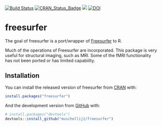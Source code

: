 
[![Build
Status](https://travis-ci.org/muschellij2/freesurfer.svg?branch=master)](https://travis-ci.org/muschellij2/freesurfer)
[![CRAN\_Status\_Badge](http://www.r-pkg.org/badges/version/freesurfer)](http://cran.rstudio.com/web/packages/freesurfer/index.html)
[![](http://cranlogs.r-pkg.org/badges/grand-total/freesurfer)](http://cran.rstudio.com/web/packages/freesurfer/index.html)
[![DOI](https://zenodo.org/badge/67370835.svg)](https://zenodo.org/badge/latestdoi/67370835)

<!-- README.md is generated from README.Rmd. Please edit that file -->

# freesurfer

The goal of freesurfer is a port/wrapper of
[Freesurfer](https://surfer.nmr.mgh.harvard.edu) to R.

Much of the operations of Freesurfer are incorporated. This package is
very useful for structural imaging, such as MRI. Some of the fMRI
functionality has not been ported or has limited capabiilty.

## Installation

You can install the released version of freesurfer from
[CRAN](https://CRAN.R-project.org) with:

``` r
install.packages("freesurfer")
```

And the development version from [GitHub](https://github.com/) with:

``` r
# install.packages("devtools")
devtools::install_github("muschellij2/freesurfer")
```
